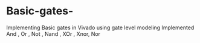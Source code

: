 # Basic-gates-
Implementing Basic gates in Vivado using gate level modeling
Implemented And , Or , Not , Nand , XOr , Xnor, Nor
